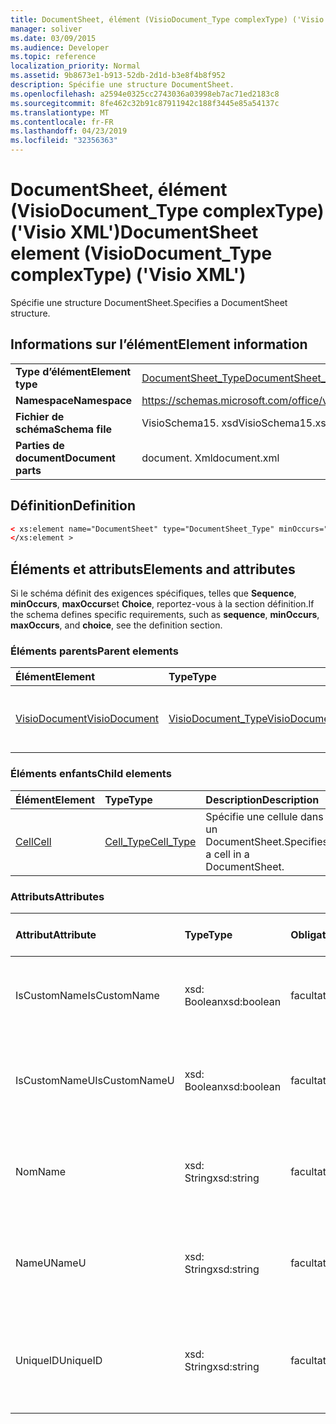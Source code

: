 ```yaml
---
title: DocumentSheet, élément (VisioDocument_Type complexType) ('Visio XML')
manager: soliver
ms.date: 03/09/2015
ms.audience: Developer
ms.topic: reference
localization_priority: Normal
ms.assetid: 9b8673e1-b913-52db-2d1d-b3e8f4b8f952
description: Spécifie une structure DocumentSheet.
ms.openlocfilehash: a2594e0325cc2743036a03998eb7ac71ed2183c8
ms.sourcegitcommit: 8fe462c32b91c87911942c188f3445e85a54137c
ms.translationtype: MT
ms.contentlocale: fr-FR
ms.lasthandoff: 04/23/2019
ms.locfileid: "32356363"
---
```

# <a name="documentsheet-element-visiodocumenttype-complextype-visio-xml"></a><span data-ttu-id="9ed1a-103">DocumentSheet, élément (VisioDocument_Type complexType) ('Visio XML')</span><span class="sxs-lookup"><span data-stu-id="9ed1a-103">DocumentSheet element (VisioDocument_Type complexType) ('Visio XML')</span></span>

<span data-ttu-id="9ed1a-104">Spécifie une structure DocumentSheet.</span><span class="sxs-lookup"><span data-stu-id="9ed1a-104">Specifies a DocumentSheet structure.</span></span>
  
## <a name="element-information"></a><span data-ttu-id="9ed1a-105">Informations sur l’élément</span><span class="sxs-lookup"><span data-stu-id="9ed1a-105">Element information</span></span>

|||
|:-----|:-----|
|<span data-ttu-id="9ed1a-106">**Type d’élément**</span><span class="sxs-lookup"><span data-stu-id="9ed1a-106">**Element type**</span></span> <br/> |[<span data-ttu-id="9ed1a-107">DocumentSheet_Type</span><span class="sxs-lookup"><span data-stu-id="9ed1a-107">DocumentSheet_Type</span></span>](documentsheet_type-complextypevisio-xml.md) <br/> |
|<span data-ttu-id="9ed1a-108">**Namespace**</span><span class="sxs-lookup"><span data-stu-id="9ed1a-108">**Namespace**</span></span> <br/> |https://schemas.microsoft.com/office/visio/2012/main  <br/> |
|<span data-ttu-id="9ed1a-109">**Fichier de schéma**</span><span class="sxs-lookup"><span data-stu-id="9ed1a-109">**Schema file**</span></span> <br/> |<span data-ttu-id="9ed1a-110">VisioSchema15. xsd</span><span class="sxs-lookup"><span data-stu-id="9ed1a-110">VisioSchema15.xsd</span></span>  <br/> |
|<span data-ttu-id="9ed1a-111">**Parties de document**</span><span class="sxs-lookup"><span data-stu-id="9ed1a-111">**Document parts**</span></span> <br/> |<span data-ttu-id="9ed1a-112">document. Xml</span><span class="sxs-lookup"><span data-stu-id="9ed1a-112">document.xml</span></span>  <br/> |
   
## <a name="definition"></a><span data-ttu-id="9ed1a-113">Définition</span><span class="sxs-lookup"><span data-stu-id="9ed1a-113">Definition</span></span>

```XML
< xs:element name="DocumentSheet" type="DocumentSheet_Type" minOccurs="0" maxOccurs="1" >
</xs:element >
```

## <a name="elements-and-attributes"></a><span data-ttu-id="9ed1a-114">Éléments et attributs</span><span class="sxs-lookup"><span data-stu-id="9ed1a-114">Elements and attributes</span></span>

<span data-ttu-id="9ed1a-115">Si le schéma définit des exigences spécifiques, telles que **Sequence**, **minOccurs**, **maxOccurs**et **Choice**, reportez-vous à la section définition.</span><span class="sxs-lookup"><span data-stu-id="9ed1a-115">If the schema defines specific requirements, such as **sequence**, **minOccurs**, **maxOccurs**, and **choice**, see the definition section.</span></span> 
  
### <a name="parent-elements"></a><span data-ttu-id="9ed1a-116">Éléments parents</span><span class="sxs-lookup"><span data-stu-id="9ed1a-116">Parent elements</span></span>

|<span data-ttu-id="9ed1a-117">**Élément**</span><span class="sxs-lookup"><span data-stu-id="9ed1a-117">**Element**</span></span>|<span data-ttu-id="9ed1a-118">**Type**</span><span class="sxs-lookup"><span data-stu-id="9ed1a-118">**Type**</span></span>|<span data-ttu-id="9ed1a-119">**Description**</span><span class="sxs-lookup"><span data-stu-id="9ed1a-119">**Description**</span></span>|
|:-----|:-----|:-----|
|[<span data-ttu-id="9ed1a-120">VisioDocument</span><span class="sxs-lookup"><span data-stu-id="9ed1a-120">VisioDocument</span></span>](visiodocument-elementvisio-xml.md) <br/> |[<span data-ttu-id="9ed1a-121">VisioDocument_Type</span><span class="sxs-lookup"><span data-stu-id="9ed1a-121">VisioDocument_Type</span></span>](visiodocument_type-complextypevisio-xml.md) <br/> |<span data-ttu-id="9ed1a-122">Élément racine d'un document Microsoft Visio.</span><span class="sxs-lookup"><span data-stu-id="9ed1a-122">The root element of a Microsoft Visio document.</span></span>  <br/> |
   
### <a name="child-elements"></a><span data-ttu-id="9ed1a-123">Éléments enfants</span><span class="sxs-lookup"><span data-stu-id="9ed1a-123">Child elements</span></span>

|<span data-ttu-id="9ed1a-124">**Élément**</span><span class="sxs-lookup"><span data-stu-id="9ed1a-124">**Element**</span></span>|<span data-ttu-id="9ed1a-125">**Type**</span><span class="sxs-lookup"><span data-stu-id="9ed1a-125">**Type**</span></span>|<span data-ttu-id="9ed1a-126">**Description**</span><span class="sxs-lookup"><span data-stu-id="9ed1a-126">**Description**</span></span>|
|:-----|:-----|:-----|
|[<span data-ttu-id="9ed1a-127">Cell</span><span class="sxs-lookup"><span data-stu-id="9ed1a-127">Cell</span></span>](cell-elementvisio-xml.md) <br/> |[<span data-ttu-id="9ed1a-128">Cell_Type</span><span class="sxs-lookup"><span data-stu-id="9ed1a-128">Cell_Type</span></span>](cell_type-complextypevisio-xml.md) <br/> |<span data-ttu-id="9ed1a-129">Spécifie une cellule dans un DocumentSheet.</span><span class="sxs-lookup"><span data-stu-id="9ed1a-129">Specifies a cell in a DocumentSheet.</span></span>  <br/> |
   
### <a name="attributes"></a><span data-ttu-id="9ed1a-130">Attributs</span><span class="sxs-lookup"><span data-stu-id="9ed1a-130">Attributes</span></span>

|<span data-ttu-id="9ed1a-131">**Attribut**</span><span class="sxs-lookup"><span data-stu-id="9ed1a-131">**Attribute**</span></span>|<span data-ttu-id="9ed1a-132">**Type**</span><span class="sxs-lookup"><span data-stu-id="9ed1a-132">**Type**</span></span>|<span data-ttu-id="9ed1a-133">**Obligatoire**</span><span class="sxs-lookup"><span data-stu-id="9ed1a-133">**Required**</span></span>|<span data-ttu-id="9ed1a-134">**Description**</span><span class="sxs-lookup"><span data-stu-id="9ed1a-134">**Description**</span></span>|<span data-ttu-id="9ed1a-135">**Valeurs possibles**</span><span class="sxs-lookup"><span data-stu-id="9ed1a-135">**Possible values**</span></span>|
|:-----|:-----|:-----|:-----|:-----|
|<span data-ttu-id="9ed1a-136">IsCustomName</span><span class="sxs-lookup"><span data-stu-id="9ed1a-136">IsCustomName</span></span>  <br/> |<span data-ttu-id="9ed1a-137">xsd: Boolean</span><span class="sxs-lookup"><span data-stu-id="9ed1a-137">xsd:boolean</span></span>  <br/> |<span data-ttu-id="9ed1a-138">facultatif</span><span class="sxs-lookup"><span data-stu-id="9ed1a-138">optional</span></span>  <br/> |<span data-ttu-id="9ed1a-139">Indique si le nom a été personnalisé par l'utilisateur.</span><span class="sxs-lookup"><span data-stu-id="9ed1a-139">Describes whether the name has been customized by the user.</span></span>  <br/> |<span data-ttu-id="9ed1a-140">Valeurs du type xsd: Boolean.</span><span class="sxs-lookup"><span data-stu-id="9ed1a-140">Values of the xsd:Boolean type.</span></span>  <br/> |
|<span data-ttu-id="9ed1a-141">IsCustomNameU</span><span class="sxs-lookup"><span data-stu-id="9ed1a-141">IsCustomNameU</span></span>  <br/> |<span data-ttu-id="9ed1a-142">xsd: Boolean</span><span class="sxs-lookup"><span data-stu-id="9ed1a-142">xsd:boolean</span></span>  <br/> |<span data-ttu-id="9ed1a-143">facultatif</span><span class="sxs-lookup"><span data-stu-id="9ed1a-143">optional</span></span>  <br/> |<span data-ttu-id="9ed1a-144">Indique si le nom universel a été personnalisé par l'utilisateur.</span><span class="sxs-lookup"><span data-stu-id="9ed1a-144">Describes whether the universal name has been customized by the user.</span></span>  <br/> |<span data-ttu-id="9ed1a-145">Valeurs du type xsd: Boolean.</span><span class="sxs-lookup"><span data-stu-id="9ed1a-145">Values of the xsd:Boolean type.</span></span>  <br/> |
|<span data-ttu-id="9ed1a-146">Nom</span><span class="sxs-lookup"><span data-stu-id="9ed1a-146">Name</span></span>  <br/> |<span data-ttu-id="9ed1a-147">xsd: String</span><span class="sxs-lookup"><span data-stu-id="9ed1a-147">xsd:string</span></span>  <br/> |<span data-ttu-id="9ed1a-148">facultatif</span><span class="sxs-lookup"><span data-stu-id="9ed1a-148">optional</span></span>  <br/> |<span data-ttu-id="9ed1a-149">Spécifie le nom dépendant de la langue de DocumentSheet.</span><span class="sxs-lookup"><span data-stu-id="9ed1a-149">Specifies the language-dependent name of the DocumentSheet.</span></span>  <br/> |<span data-ttu-id="9ed1a-150">Valeurs du type xsd: String.</span><span class="sxs-lookup"><span data-stu-id="9ed1a-150">Values of the xsd:string type.</span></span>  <br/> |
|<span data-ttu-id="9ed1a-151">NameU</span><span class="sxs-lookup"><span data-stu-id="9ed1a-151">NameU</span></span>  <br/> |<span data-ttu-id="9ed1a-152">xsd: String</span><span class="sxs-lookup"><span data-stu-id="9ed1a-152">xsd:string</span></span>  <br/> |<span data-ttu-id="9ed1a-153">facultatif</span><span class="sxs-lookup"><span data-stu-id="9ed1a-153">optional</span></span>  <br/> |<span data-ttu-id="9ed1a-154">Spécifie le nom indépendant de la langue de DocumentSheet.</span><span class="sxs-lookup"><span data-stu-id="9ed1a-154">Specifies the language- independent name of the DocumentSheet.</span></span>  <br/> |<span data-ttu-id="9ed1a-155">Valeurs du type xsd: String.</span><span class="sxs-lookup"><span data-stu-id="9ed1a-155">Values of the xsd:string type.</span></span>  <br/> |
|<span data-ttu-id="9ed1a-156">UniqueID</span><span class="sxs-lookup"><span data-stu-id="9ed1a-156">UniqueID</span></span>  <br/> |<span data-ttu-id="9ed1a-157">xsd: String</span><span class="sxs-lookup"><span data-stu-id="9ed1a-157">xsd:string</span></span>  <br/> |<span data-ttu-id="9ed1a-158">facultatif</span><span class="sxs-lookup"><span data-stu-id="9ed1a-158">optional</span></span>  <br/> |<span data-ttu-id="9ed1a-159">Chaîne facultative.</span><span class="sxs-lookup"><span data-stu-id="9ed1a-159">Optional string.</span></span> <span data-ttu-id="9ed1a-160">GUID (globally unique identifier) qui identifie la forme.</span><span class="sxs-lookup"><span data-stu-id="9ed1a-160">A GUID (globally unique identifier) identifying the shape.</span></span>  <br/> |<span data-ttu-id="9ed1a-161">Valeurs du type xsd: String.</span><span class="sxs-lookup"><span data-stu-id="9ed1a-161">Values of the xsd:string type.</span></span>  <br/> |
   

